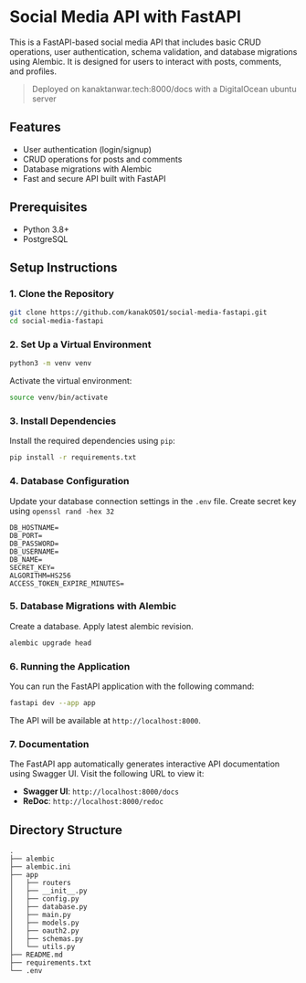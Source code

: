 # Social Media API with FastAPI

This is a FastAPI-based social media API that includes basic CRUD operations, user authentication, schema validation, and database migrations using Alembic. It is designed for users to interact with posts, comments, and profiles.

> Deployed on kanaktanwar.tech:8000/docs with a DigitalOcean ubuntu server

## Features

- User authentication (login/signup)
- CRUD operations for posts and comments
- Database migrations with Alembic
- Fast and secure API built with FastAPI

## Prerequisites

- Python 3.8+
- PostgreSQL

## Setup Instructions

### 1. Clone the Repository

```bash
git clone https://github.com/kanakOS01/social-media-fastapi.git
cd social-media-fastapi
```

### 2. Set Up a Virtual Environment

```bash
python3 -m venv venv
```

Activate the virtual environment:

```bash
source venv/bin/activate
```

### 3. Install Dependencies

Install the required dependencies using `pip`:

```bash
pip install -r requirements.txt
```

### 4. Database Configuration

Update your database connection settings in the `.env` file.
Create secret key using `openssl rand -hex 32`
```
DB_HOSTNAME=
DB_PORT=
DB_PASSWORD=
DB_USERNAME=
DB_NAME=
SECRET_KEY=
ALGORITHM=HS256
ACCESS_TOKEN_EXPIRE_MINUTES=
```

### 5. Database Migrations with Alembic

Create a database.
Apply latest alembic revision.

```bash
alembic upgrade head
```

### 6. Running the Application

You can run the FastAPI application with the following command:

```bash
fastapi dev --app app
```

The API will be available at `http://localhost:8000`.

### 7. Documentation

The FastAPI app automatically generates interactive API documentation using Swagger UI. Visit the following URL to view it:

- **Swagger UI**: `http://localhost:8000/docs`
- **ReDoc**: `http://localhost:8000/redoc`

## Directory Structure

```
.
├── alembic
├── alembic.ini
├── app
│   ├── routers
│   ├── __init__.py
│   ├── config.py
│   ├── database.py
│   ├── main.py
│   ├── models.py
│   ├── oauth2.py
│   ├── schemas.py
│   └── utils.py
├── README.md
├── requirements.txt
└── .env
```
